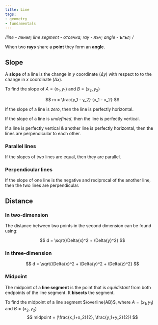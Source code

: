 ```yaml
---
title: Line
tags: 
- geometry
- fundamentals
---
```


*/line - линия; line segment - отсечка; ray - лъч; angle - ъгъл; /*

When two **rays** share a **point** they form an **angle**.

## Slope

A **slope** of a line is the change in $y$ coordinate ($\Delta{y}$) with respect to to the change in $x$ coordinate ($\Delta{x}$).

To find the slope of $A = (x_1, y_1)$ and $B = (x_2, y_2)$

$$
m = \frac{y_1 - y_2} {x_1 - x_2} 
$$

If the slope of a line is *zero*, then the line is perfectly horizontal.

If the slope of a line is *undefined*, then the line is perfectly vertical.

If a line is perfectly vertical & another line is perfectly horizontal, then the lines are perpendicular to each other.

### Parallel lines

If the slopes of two lines are equal, then they are parallel.

### Perpendicular lines

If the slope of one line is the negative and reciprocal of the another line, then the two lines are perpendicular.

## Distance

### In two-dimension

The distance between two points in the second dimension can be found using:

$$
d = \sqrt{\Delta{x}^2 + \Delta{y}^2}
$$
### In three-dimension

$$
d = \sqrt{\Delta{x}^2 + \Delta{y}^2 + \Delta{z}^2}
$$

### Midpoint

The midpoint of a **line segment** is the point that is *equidistant* from both endpoints of the line segment. It **bisects** the segment.

To find the midpoint of a line segment $\overline{AB}$, where $A = (x_1, y_1)$ and $B = (x_2, y_2)$
$$
midpoint = (\frac{x_1+x_2}{2}, \frac{y_1+y_2}{2})
$$